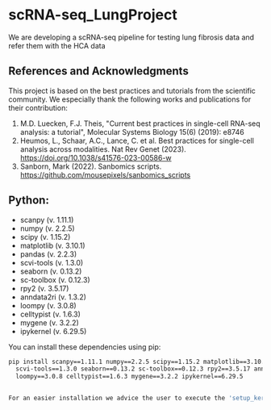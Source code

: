 # scRNA-seq_LungProject
We are developing a scRNA-seq pipeline for testing lung fibrosis data and refer them with the HCA data

## References and Acknowledgments

This project is based on the best practices and tutorials from the scientific community. We especially thank the following works and publications for their contribution:

1. M.D. Luecken, F.J. Theis, "Current best practices in single-cell RNA-seq analysis: a tutorial", Molecular Systems Biology 15(6) (2019): e8746
2. Heumos, L., Schaar, A.C., Lance, C. et al. Best practices for single-cell analysis across modalities. Nat Rev Genet (2023). https://doi.org/10.1038/s41576-023-00586-w
3. Sanborn, Mark (2022). Sanbomics scripts. https://github.com/mousepixels/sanbomics_scripts

## Python:

- scanpy (v. 1.11.1)  
- numpy (v. 2.2.5)  
- scipy (v. 1.15.2)  
- matplotlib (v. 3.10.1)  
- pandas (v. 2.2.3)  
- scvi-tools (v. 1.3.0)  
- seaborn (v. 0.13.2)  
- sc-toolbox (v. 0.12.3)  
- rpy2 (v. 3.5.17)  
- anndata2ri (v. 1.3.2)  
- loompy (v. 3.0.8)  
- celltypist (v. 1.6.3)  
- mygene (v. 3.2.2)  
- ipykernel (v. 6.29.5)  

You can install these dependencies using pip:

```bash
pip install scanpy==1.11.1 numpy==2.2.5 scipy==1.15.2 matplotlib==3.10.1 pandas==2.2.3 \
  scvi-tools==1.3.0 seaborn==0.13.2 sc-toolbox==0.12.3 rpy2==3.5.17 anndata2ri==1.3.2 \
  loompy==3.0.8 celltypist==1.6.3 mygene==3.2.2 ipykernel==6.29.5


For an easier installation we advice the user to execute the 'setup_kernel.sh' and start working, this file creates a conda environment with this packages and converts it into a Jupyter compatible kernel.
